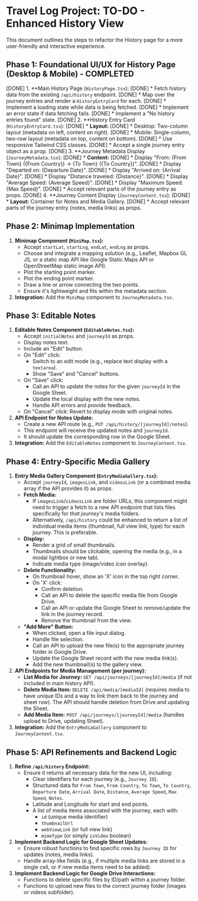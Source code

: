 # Travel Log Project: TO-DO - Enhanced History View

This document outlines the steps to refactor the History page for a more user-friendly and interactive experience.

## Phase 1: Foundational UI/UX for History Page (Desktop & Mobile) - COMPLETED
[DONE] 1.  **Main History Page (`HistoryPage.tsx`):
[DONE]     *   Fetch history data from the existing `/api/history` endpoint.
[DONE]     *   Map over the journey entries and render a `HistoryEntryCard` for each.
[DONE]     *   Implement a loading state while data is being fetched.
[DONE]     *   Implement an error state if data fetching fails.
[DONE]     *   Implement a "No history entries found" state.
[DONE] 2.  **History Entry Card (`HistoryEntryCard.tsx`):
[DONE]     *   **Layout:**
[DONE]         *   Desktop: Two-column layout (metadata on left, content on right).
[DONE]         *   Mobile: Single-column, two-row layout (metadata on top, content on bottom).
[DONE]         *   Use responsive Tailwind CSS classes.
[DONE]     *   Accept a single journey entry object as a prop.
[DONE] 3.  **Journey Metadata Display (`JourneyMetadata.tsx`):
[DONE]     *   **Content:**
[DONE]         *   Display "From: {From Town} ({From Country}) -> {To Town} ({To Country})".
[DONE]         *   Display "Departed on: {Departure Date}".
[DONE]         *   Display "Arrived on: {Arrival Date}".
[DONE]         *   Display "Distance traveled: {Distance}".
[DONE]         *   Display "Average Speed: {Average Speed}".
[DONE]         *   Display "Maximum Speed: {Max Speed}".
[DONE]     *   Accept relevant parts of the journey entry as props.
[DONE] 4.  **Journey Content Display (`JourneyContent.tsx`):
[DONE]     *   **Layout:** Container for Notes and Media Gallery.
[DONE]     *   Accept relevant parts of the journey entry (notes, media links) as props.

## Phase 2: Minimap Implementation
1.  **Minimap Component (`MiniMap.tsx`):**
    *   Accept `startLat`, `startLng`, `endLat`, `endLng` as props.
    *   Choose and integrate a mapping solution (e.g., Leaflet, Mapbox GL JS, or a static map API like Google Static Maps API or OpenStreetMap static image API).
    *   Plot the starting point marker.
    *   Plot the ending point marker.
    *   Draw a line or arrow connecting the two points.
    *   Ensure it's lightweight and fits within the metadata section.
2.  **Integration:** Add the `MiniMap` component to `JourneyMetadata.tsx`.

## Phase 3: Editable Notes
1.  **Editable Notes Component (`EditableNotes.tsx`):**
    *   Accept `initialNotes` and `journeyId` as props.
    *   Display notes text.
    *   Include an "Edit" button.
    *   On "Edit" click:
        *   Switch to an edit mode (e.g., replace text display with a `textarea`).
        *   Show "Save" and "Cancel" buttons.
    *   On "Save" click:
        *   Call an API to update the notes for the given `journeyId` in the Google Sheet.
        *   Update the local display with the new notes.
        *   Handle API errors and provide feedback.
    *   On "Cancel" click: Revert to display mode with original notes.
2.  **API Endpoint for Notes Update:**
    *   Create a new API route (e.g., `PUT /api/history/[journeyId]/notes`).
    *   This endpoint will receive the updated notes and `journeyId`.
    *   It should update the corresponding row in the Google Sheet.
3.  **Integration:** Add the `EditableNotes` component to `JourneyContent.tsx`.

## Phase 4: Entry-Specific Media Gallery
1.  **Entry Media Gallery Component (`EntryMediaGallery.tsx`):**
    *   Accept `journeyId`, `imagesLink`, and `videosLink` (or a combined media array if the API provides it) as props.
    *   **Fetch Media:**
        *   If `imagesLink`/`videosLink` are folder URLs, this component might need to trigger a fetch to a new API endpoint that lists files specifically for *that journey's* media folders.
        *   Alternatively, `/api/history` could be enhanced to return a list of individual media items (thumbnail, full view link, type) for each journey. This is preferable.
    *   **Display:**
        *   Render a grid of small thumbnails.
        *   Thumbnails should be clickable, opening the media (e.g., in a modal lightbox or new tab).
        *   Indicate media type (image/video icon overlay).
    *   **Delete Functionality:**
        *   On thumbnail hover, show an 'X' icon in the top right corner.
        *   On 'X' click:
            *   Confirm deletion.
            *   Call an API to delete the specific media file from Google Drive.
            *   Call an API or update the Google Sheet to remove/update the link in the journey record.
            *   Remove the thumbnail from the view.
    *   **"Add More" Button:**
        *   When clicked, open a file input dialog.
        *   Handle file selection.
        *   Call an API to upload the new file(s) to the appropriate journey folder in Google Drive.
        *   Update the Google Sheet record with the new media link(s).
        *   Add the new thumbnail(s) to the gallery view.
2.  **API Endpoints for Media Management (per journey):**
    *   **List Media for Journey:** `GET /api/journeys/[journeyId]/media` (if not included in main history API).
    *   **Delete Media Item:** `DELETE /api/media/[mediaId]` (requires media to have unique IDs and a way to link them back to the journey and sheet row). The API should handle deletion from Drive and updating the Sheet.
    *   **Add Media Item:** `POST /api/journeys/[journeyId]/media` (handles upload to Drive, updating Sheet).
3.  **Integration:** Add the `EntryMediaGallery` component to `JourneyContent.tsx`.

## Phase 5: API Refinements and Backend Logic
1.  **Refine `/api/history` Endpoint:**
    *   Ensure it returns all necessary data for the new UI, including:
        *   Clear identifiers for each journey (e.g., `Journey ID`).
        *   Structured data for `From Town`, `From Country`, `To Town`, `To Country`, `Departure Date`, `Arrival Date`, `Distance`, `Average Speed`, `Max Speed`, `Notes`.
        *   Latitude and Longitude for start and end points.
        *   A list of media items associated with the journey, each with:
            *   `id` (unique media identifier)
            *   `thumbnailUrl`
            *   `webViewLink` (or full view link)
            *   `mimeType` (or simply `isVideo` boolean)
2.  **Implement Backend Logic for Google Sheet Updates:**
    *   Ensure robust functions to find specific rows by `Journey ID` for updates (notes, media links).
    *   Handle array-like fields (e.g., if multiple media links are stored in a single cell, or if new media items need to be added).
3.  **Implement Backend Logic for Google Drive Interactions:**
    *   Functions to delete specific files by ID/path within a journey folder.
    *   Functions to upload new files to the correct journey folder (images or videos subfolder). 